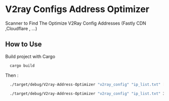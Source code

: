 # V2ray Configs Address Optimizer
Scanner to Find The Optimize V2Ray Config Addresses (Fastly CDN ,Cloudflare , ...)

## How to Use

Build project with Cargo

```bash
  cargo build
```

Then :

```bash
  ./target/debug/V2ray-Address-Optimizer "v2ray_config" "ip_list.txt" [timeout_ms]
```
```bash
  ./target/debug/V2ray-Address-Optimizer "v2ray_config" "ip_list.txt" 3000
```
